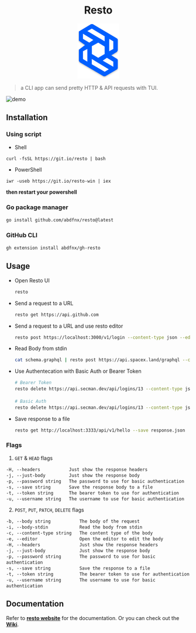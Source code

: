 <h1 align="center">Resto</h1>

<p align="center">
  <img src="./.github/assets/logo.svg" height="150px" />
</p>

> a CLI app can send pretty HTTP & API requests with TUI.

![demo](https://user-images.githubusercontent.com/64256993/145669325-d9f122d9-c562-417f-a223-a7f2b1c49adb.gif)

## Installation

### Using script

* Shell

```
curl -fsSL https://git.io/resto | bash
```

* PowerShell

```
iwr -useb https://git.io/resto-win | iex
```

**then restart your powershell**

### Go package manager

  ```bash
  go install github.com/abdfnx/resto@latest
  ```

### GitHub CLI
  
  ```bash
  gh extension install abdfnx/gh-resto
  ```

## Usage

* Open Resto UI

  ```bash
  resto
  ```

* Send a request to a URL

  ```bash
  resto get https://api.github.com
  ```

* Send a request to a URL and use resto editor

  ```bash
  resto post https://localhost:3000/v1/login --content-type json --editor
  ```

* Read Body from stdin

  ```bash
  cat schema.graphql | resto post https://api.spacex.land/graphql --content-type graphql --body-stdin
  ```

* Use Authentecation with Basic Auth or Bearer Token

  ```bash
  # Bearer Token
  resto delete https://api.secman.dev/api/logins/13 --content-type json --token TOKEN
  
  # Basic Auth
  resto delete https://api.secman.dev/api/logins/13 --content-type json --username USERNAME --password PASSWORD
  ```

* Save response to a file

  ```bash
  resto get http://localhost:3333/api/v1/hello --save response.json
  ```

### Flags

1. `GET` & `HEAD` flags

  ```
  -H, --headers           Just show the response headers
  -j, --just-body         Just show the response body
  -p, --password string   The password to use for basic authentication
  -s, --save string       Save the response body to a file
  -t, --token string      The bearer token to use for authentication
  -u, --username string   The username to use for basic authentication
  ```

2. `POST`, `PUT`, `PATCH`, `DELETE` flags

  ```
  -b, --body string           The body of the request
  -i, --body-stdin            Read the body from stdin
  -c, --content-type string   The content type of the body
  -e, --editor                Open the editor to edit the body
  -H, --headers               Just show the response headers
  -j, --just-body             Just show the response body
  -p, --password string       The password to use for basic authentication
  -s, --save string           Save the response to a file
  -t, --token string          The bearer token to use for authentication
  -u, --username string       The username to use for basic authentication
  ```

## Documentation

Refer to [**resto website**](https://resto.deno.dev) for the documentation. Or you can check out the [**Wiki**](https://github.com/abdfnx/resto/wiki).
